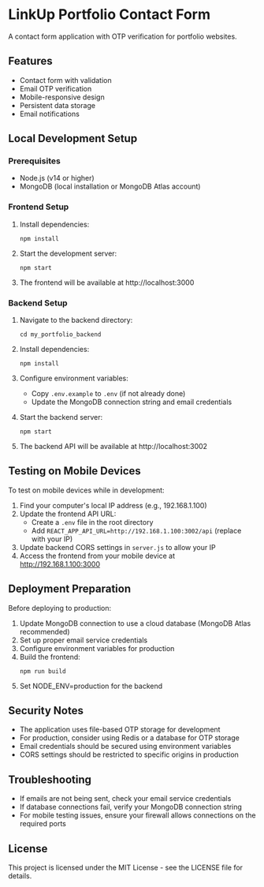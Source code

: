 # LinkUp Portfolio Contact Form

A contact form application with OTP verification for portfolio websites.

## Features

- Contact form with validation
- Email OTP verification
- Mobile-responsive design
- Persistent data storage
- Email notifications

## Local Development Setup

### Prerequisites

- Node.js (v14 or higher)
- MongoDB (local installation or MongoDB Atlas account)

### Frontend Setup

1. Install dependencies:
   ```
   npm install
   ```

2. Start the development server:
   ```
   npm start
   ```

3. The frontend will be available at http://localhost:3000

### Backend Setup

1. Navigate to the backend directory:
   ```
   cd my_portfolio_backend
   ```

2. Install dependencies:
   ```
   npm install
   ```

3. Configure environment variables:
   - Copy `.env.example` to `.env` (if not already done)
   - Update the MongoDB connection string and email credentials

4. Start the backend server:
   ```
   npm start
   ```

5. The backend API will be available at http://localhost:3002

## Testing on Mobile Devices

To test on mobile devices while in development:

1. Find your computer's local IP address (e.g., 192.168.1.100)
2. Update the frontend API URL:
   - Create a `.env` file in the root directory
   - Add `REACT_APP_API_URL=http://192.168.1.100:3002/api` (replace with your IP)
3. Update backend CORS settings in `server.js` to allow your IP
4. Access the frontend from your mobile device at http://192.168.1.100:3000

## Deployment Preparation

Before deploying to production:

1. Update MongoDB connection to use a cloud database (MongoDB Atlas recommended)
2. Set up proper email service credentials
3. Configure environment variables for production
4. Build the frontend:
   ```
   npm run build
   ```
5. Set NODE_ENV=production for the backend

## Security Notes

- The application uses file-based OTP storage for development
- For production, consider using Redis or a database for OTP storage
- Email credentials should be secured using environment variables
- CORS settings should be restricted to specific origins in production

## Troubleshooting

- If emails are not being sent, check your email service credentials
- If database connections fail, verify your MongoDB connection string
- For mobile testing issues, ensure your firewall allows connections on the required ports

## License

This project is licensed under the MIT License - see the LICENSE file for details.
